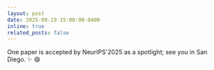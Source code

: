```yaml
---
layout: post
date: 2025-09-19 15:00:00-0400
inline: true
related_posts: false
---
```


One paper is accepted by NeurIPS'2025 as a spotlight; see you in San Diego. :sparkles: :smile:
